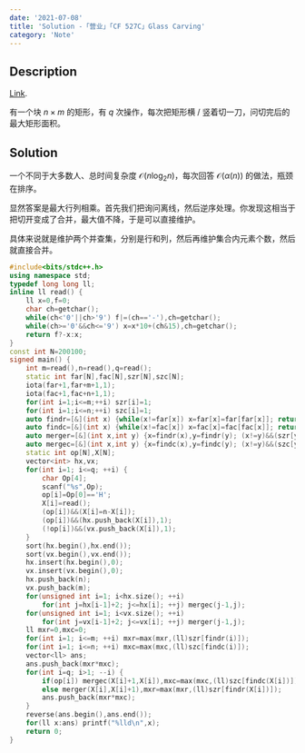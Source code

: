 ```yaml
---
date: '2021-07-08'
title: 'Solution -「营业」「CF 527C」Glass Carving'
category: 'Note'
---
```


## Description

[Link](https://codeforces.com/problemset/problem/527/C).

有一个块 $n\times m$ 的矩形，有 $q$ 次操作，每次把矩形横 / 竖着切一刀，问切完后的最大矩形面积。

## Solution

一个不同于大多数人、总时间复杂度 $\mathcal{O}(n\log_{2}n)$，每次回答 $\mathcal{O}(\alpha(n))$ 的做法，瓶颈在排序。

显然答案是最大行列相乘。首先我们把询问离线，然后逆序处理。你发现这相当于把切开变成了合并，最大值不降，于是可以直接维护。

具体来说就是维护两个并查集，分别是行和列，然后再维护集合内元素个数，然后就直接合并。

```cpp
#include<bits/stdc++.h>
using namespace std;
typedef long long ll;
inline ll read() {
	ll x=0,f=0;
	char ch=getchar();
	while(ch<'0'||ch>'9') f|=(ch=='-'),ch=getchar();
	while(ch>='0'&&ch<='9') x=x*10+(ch&15),ch=getchar();
	return f?-x:x;
}
const int N=200100;
signed main() {
	int m=read(),n=read(),q=read();
	static int far[N],fac[N],szr[N],szc[N];
	iota(far+1,far+m+1,1);
	iota(fac+1,fac+n+1,1);
	for(int i=1;i<=m;++i) szr[i]=1;
	for(int i=1;i<=n;++i) szc[i]=1;
	auto findr=[&](int x) {while(x!=far[x]) x=far[x]=far[far[x]]; return x;};
	auto findc=[&](int x) {while(x!=fac[x]) x=fac[x]=fac[fac[x]]; return x;};
	auto merger=[&](int x,int y) {x=findr(x),y=findr(y); (x!=y)&&(szr[y]+=szr[x],szr[x]=0,far[x]=y);};
	auto mergec=[&](int x,int y) {x=findc(x),y=findc(y); (x!=y)&&(szc[y]+=szc[x],szc[x]=0,fac[x]=y);};
	static int op[N],X[N];
	vector<int> hx,vx;
	for(int i=1; i<=q; ++i) {
		char Op[4];
		scanf("%s",Op);
		op[i]=Op[0]=='H';
		X[i]=read();
		(op[i])&&(X[i]=n-X[i]);
		(op[i])&&(hx.push_back(X[i]),1);
		(!op[i])&&(vx.push_back(X[i]),1);
	}
	sort(hx.begin(),hx.end());
	sort(vx.begin(),vx.end());
	hx.insert(hx.begin(),0);
	vx.insert(vx.begin(),0);
	hx.push_back(n);
	vx.push_back(m);
	for(unsigned int i=1; i<hx.size(); ++i)
		for(int j=hx[i-1]+2; j<=hx[i]; ++j) mergec(j-1,j);
	for(unsigned int i=1; i<vx.size(); ++i)
		for(int j=vx[i-1]+2; j<=vx[i]; ++j) merger(j-1,j);
	ll mxr=0,mxc=0;
	for(int i=1; i<=m; ++i) mxr=max(mxr,(ll)szr[findr(i)]);
	for(int i=1; i<=n; ++i) mxc=max(mxc,(ll)szc[findc(i)]);
	vector<ll> ans;
	ans.push_back(mxr*mxc);
	for(int i=q; i>1; --i) {
		if(op[i]) mergec(X[i]+1,X[i]),mxc=max(mxc,(ll)szc[findc(X[i])]);
		else merger(X[i],X[i]+1),mxr=max(mxr,(ll)szr[findr(X[i])]);
		ans.push_back(mxr*mxc);
	}
	reverse(ans.begin(),ans.end());
	for(ll x:ans) printf("%lld\n",x);
	return 0;
}
```